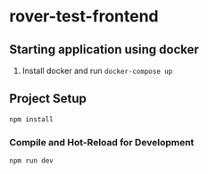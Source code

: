 # rover-test-frontend

## Starting application using docker

1. Install docker and run `docker-compose up`

## Project Setup

```sh
npm install
```

### Compile and Hot-Reload for Development

```sh
npm run dev
```
